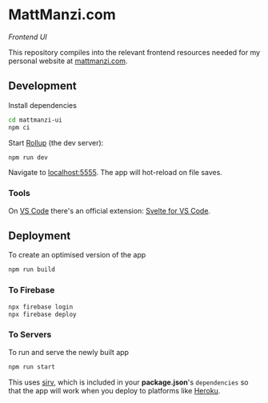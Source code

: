 # MattManzi.com

_Frontend UI_

This repository compiles into the relevant frontend resources needed for my personal website at [mattmanzi.com](https://mattmanzi.com).

## Development

Install dependencies

```sh
cd mattmanzi-ui
npm ci
```

Start [Rollup](https://rollupjs.org) (the dev server):

```sh
npm run dev
```

Navigate to [localhost:5555](http://localhost:5555). The app will hot-reload on file saves.

### Tools

On [VS Code](https://code.visualstudio.com/) there's an official extension: [Svelte for VS Code](https://marketplace.visualstudio.com/items?itemName=svelte.svelte-vscode).

## Deployment

To create an optimised version of the app

```sh
npm run build
```

### To Firebase

```sh
npx firebase login
npx firebase deploy
```

### To Servers

To run and serve the newly built app

```sh
npm run start
```

This uses [sirv](https://github.com/lukeed/sirv), which is included in your **package.json**'s `dependencies` so that the app will work when you deploy to platforms like [Heroku](https://heroku.com).
